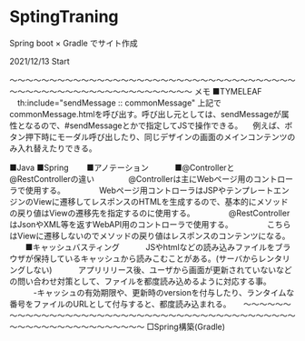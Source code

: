 # SptingTraning
Spring boot × Gradle でサイト作成

2021/12/13 Start



















～～～～～～～～～～～～～～～～～～～～～～～～～～～～～～～～～～～～～～～～～～～～～～～～～～～～～～～～～～～
メモ
■TYMELEAF
　th:include="sendMessage :: commonMessage"
 上記でcommonMessage.htmlを呼び出す。呼び出し元としては、sendMessageが属性となるので、#sendMessageとかで指定してJSで操作できる。
　例えば、ボタン押下時にモーダル呼び出したり、同じデザインの画面のメインコンテンツのみ入れ替えたりできる。

■Java
 ■Spring
　　■アノテーション
　　　■@Controllerと@RestControllerの違い
　　　　@Controllerは主にWebページ用のコントローラで使用する。
　　　　Webページ用コントローラはJSPやテンプレートエンジンのViewに遷移してレスポンスのHTMLを生成するので、基本的にメソッドの戻り値はViewの遷移先を指定するのに使用する。
　　　　@RestControllerはJsonやXML等を返すWebAPI用のコントローラで使用する。
　　　　こちらはViewに遷移しないのでメソッドの戻り値はレスポンスのコンテンツになる。
　　■キャッシュバスティング
　　　JSやhtmlなどの読み込みファイルをブラウザが保持しているキャッシュから読みこむことがある。(サーバからレンタリングしない)
　　　アプリリリース後、ユーザから画面が更新されていないなどの問い合わせ対策として、ファイルを都度読み込めるように対応する事。
　　　-キャッシュの有効期限や、更新時のversionを付与したり、ランタイムな番号をファイルのURLとして付与すると、都度読み込まれる。
　
～～～～～～～～～～～～～～～～～～～～～～～～～～～～～～～～～～～～～～～～～～～～～～～～～～～～～～～～～～～
□Spring構築(Gradle)



